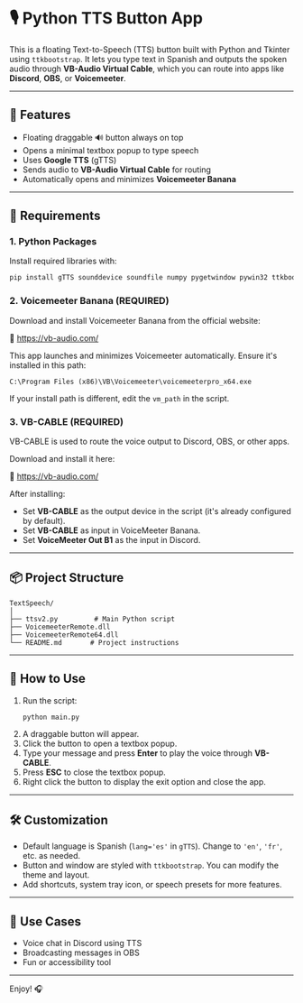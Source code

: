 
# 🎙️ Python TTS Button App

This is a floating Text-to-Speech (TTS) button built with Python and Tkinter using `ttkbootstrap`. It lets you type text in Spanish and outputs the spoken audio through **VB-Audio Virtual Cable**, which you can route into apps like **Discord**, **OBS**, or **Voicemeeter**.

---

## 🧰 Features

- Floating draggable 🔊 button always on top
- Opens a minimal textbox popup to type speech
- Uses **Google TTS** (gTTS)
- Sends audio to **VB-Audio Virtual Cable** for routing
- Automatically opens and minimizes **Voicemeeter Banana**

---

## 🚀 Requirements

### 1. Python Packages

Install required libraries with:

```bash
pip install gTTS sounddevice soundfile numpy pygetwindow pywin32 ttkbootstrap
```

### 2. Voicemeeter Banana (REQUIRED)

Download and install Voicemeeter Banana from the official website:

🔗 https://vb-audio.com/

This app launches and minimizes Voicemeeter automatically. Ensure it's installed in this path:

```
C:\Program Files (x86)\VB\Voicemeeter\voicemeeterpro_x64.exe
```

If your install path is different, edit the `vm_path` in the script.

### 3. VB-CABLE (REQUIRED)

VB-CABLE is used to route the voice output to Discord, OBS, or other apps.

Download and install it here:

🔗 https://vb-audio.com/

After installing:
- Set **VB-CABLE** as the output device in the script (it's already configured by default).
- Set **VB-CABLE** as input in VoiceMeeter Banana.
- Set **VoiceMeeter Out B1** as the input in Discord.
---

## 📦 Project Structure

```
TextSpeech/
│
├── ttsv2.py         # Main Python script
├── VoicemeeterRemote.dll
├── VoicemeeterRemote64.dll
└── README.md       # Project instructions
```

---

## 💬 How to Use

1. Run the script:
    ```bash
    python main.py
    ```
2. A draggable button will appear.
3. Click the button to open a textbox popup.
4. Type your message and press **Enter** to play the voice through **VB-CABLE**.
5. Press **ESC** to close the textbox popup.
6. Right click the button to display the exit option and close the app.

---

## 🛠️ Customization

- Default language is Spanish (`lang='es'` in `gTTS`). Change to `'en'`, `'fr'`, etc. as needed.
- Button and window are styled with `ttkbootstrap`. You can modify the theme and layout.
- Add shortcuts, system tray icon, or speech presets for more features.

---

## 🧠 Use Cases

- Voice chat in Discord using TTS
- Broadcasting messages in OBS
- Fun or accessibility tool

---

Enjoy! 🎧
